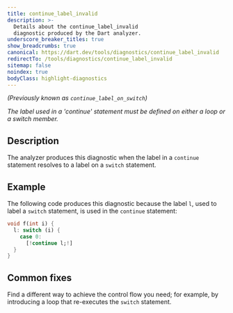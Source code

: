 ```yaml
---
title: continue_label_invalid
description: >-
  Details about the continue_label_invalid
  diagnostic produced by the Dart analyzer.
underscore_breaker_titles: true
show_breadcrumbs: true
canonical: https://dart.dev/tools/diagnostics/continue_label_invalid
redirectTo: /tools/diagnostics/continue_label_invalid
sitemap: false
noindex: true
bodyClass: highlight-diagnostics
---
```


_(Previously known as `continue_label_on_switch`)_

_The label used in a 'continue' statement must be defined on either a loop or a
switch member._

## Description

The analyzer produces this diagnostic when the label in a `continue`
statement resolves to a label on a `switch` statement.

## Example

The following code produces this diagnostic because the label `l`, used to
label a `switch` statement, is used in the `continue` statement:

```dart
void f(int i) {
  l: switch (i) {
    case 0:
      [!continue l;!]
  }
}
```

## Common fixes

Find a different way to achieve the control flow you need; for example, by
introducing a loop that re-executes the `switch` statement.
